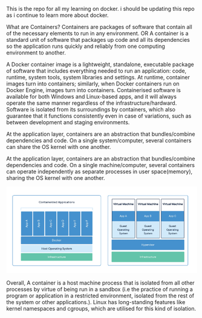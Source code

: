 This is the repo for all my learning on docker. i should be updating this repo as i continue to learn more about docker.

What are Containers?
Containers are packages of software that contain all of the necessary elements to run in any environment. OR A container is a standard unit of software that packages up code and all its dependencies so the application runs quickly and reliably from one computing environment to another. 

A Docker container image is a lightweight, standalone, executable package of software that includes everything needed to run an application: code, runtime, system tools, system libraries and settings.
At runtime, container images turn into containers; similarly, when Docker containers run on Docker Engine, images turn into containers. Containerised software is available for both Windows and Linux-based apps, and it will always operate the same manner regardless of the infrastructure/hardward. Software is isolated from its surroundings by containers, which also guarantee that it functions consistently even in case of variations, such as between development and staging environments.

At the application layer, containers are an abstraction that bundles/combine dependencies and code. On a single system/computer, several containers can share the OS kernel with one another.

At the application layer, containers are an abstraction that bundles/combine dependencies and code. On a single machine/computer, several containers can operate independently as separate processes in user space(memory), sharing the OS kernel with one another.

![containe vs Virtual Machine](https://github.com/juw0n/docker-getting-started/blob/main/container%20VS%20Vm.png)

Overall, A container is a host machine process that is isolated from all other processes by virtue of being run in a sandbox (i.e the practice of running a program or application in a restricted environment, isolated from the rest of the system or other applications.). Linux has long-standing features like kernel namespaces and cgroups, which are utilised for this kind of isolation.